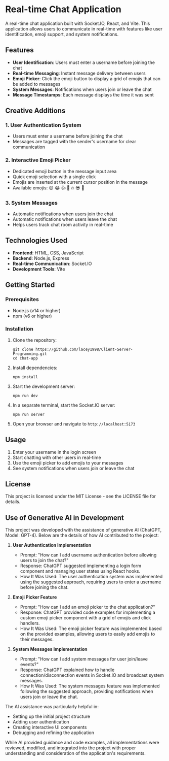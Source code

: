 # Real-time Chat Application

A real-time chat application built with Socket.IO, React, and Vite. This application allows users to communicate in real-time with features like user identification, emoji support, and system notifications.

## Features

- **User Identification**: Users must enter a username before joining the chat
- **Real-time Messaging**: Instant message delivery between users
- **Emoji Picker**: Click the emoji button to display a grid of emojis that can be added to messages
- **System Messages**: Notifications when users join or leave the chat
- **Message Timestamps**: Each message displays the time it was sent

## Creative Additions

### 1. User Authentication System
- Users must enter a username before joining the chat
- Messages are tagged with the sender's username for clear communication

### 2. Interactive Emoji Picker
- Dedicated emoji button in the message input area
- Quick emoji selection with a single click
- Emojis are inserted at the current cursor position in the message
- Available emojis: 😊 😂 👍 🎉 🔥 😎 🤔 

### 3. System Messages
- Automatic notifications when users join the chat
- Automatic notifications when users leave the chat
- Helps users track chat room activity in real-time

## Technologies Used

- **Frontend**: HTML, CSS, JavaScript
- **Backend**: Node.js, Express
- **Real-time Communication**: Socket.IO
- **Development Tools**: Vite

## Getting Started

### Prerequisites

- Node.js (v14 or higher)
- npm (v6 or higher)

### Installation

1. Clone the repository:
   ```
   git clone https://github.com/lacey1998/Client-Server-Programming.git
   cd chat-app
   ```

2. Install dependencies:
   ```
   npm install
   ```

3. Start the development server:
   ```
   npm run dev
   ```

4. In a separate terminal, start the Socket.IO server:
   ```
   npm run server
   ```

5. Open your browser and navigate to `http://localhost:5173`

## Usage

1. Enter your username in the login screen
2. Start chatting with other users in real-time
3. Use the emoji picker to add emojis to your messages
4. See system notifications when users join or leave the chat

## License

This project is licensed under the MIT License - see the LICENSE file for details.

## Use of Generative AI in Development

This project was developed with the assistance of generative AI (ChatGPT, Model: GPT-4). Below are the details of how AI contributed to the project:

1. **User Authentication Implementation**
   - Prompt: "How can I add username authentication before allowing users to join the chat?"
   - Response: ChatGPT suggested implementing a login form component and managing user states using React hooks.
   - How It Was Used: The user authentication system was implemented using the suggested approach, requiring users to enter a username before joining the chat.

3. **Emoji Picker Feature**
   - Prompt: "How can I add an emoji picker to the chat application?"
   - Response: ChatGPT provided code examples for implementing a custom emoji picker component with a grid of emojis and click handlers.
   - How It Was Used: The emoji picker feature was implemented based on the provided examples, allowing users to easily add emojis to their messages.

4. **System Messages Implementation**
   - Prompt: "How can I add system messages for user join/leave events?"
   - Response: ChatGPT explained how to handle connection/disconnection events in Socket.IO and broadcast system messages.
   - How It Was Used: The system messages feature was implemented following the suggested approach, providing notifications when users join or leave the chat.

The AI assistance was particularly helpful in:
- Setting up the initial project structure
- Adding user authentication
- Creating interactive UI components
- Debugging and refining the application

While AI provided guidance and code examples, all implementations were reviewed, modified, and integrated into the project with proper understanding and consideration of the application's requirements.

